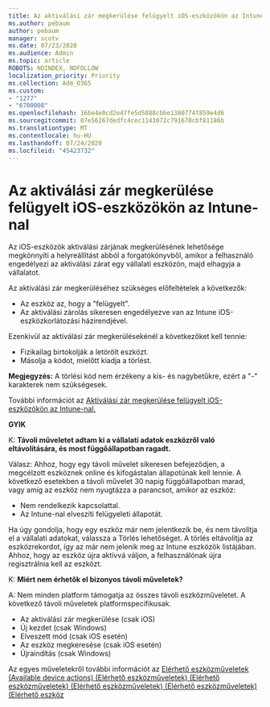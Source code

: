 ```yaml
---
title: Az aktiválási zár megkerülése felügyelt iOS-eszközökön az Intune-nal
ms.author: pebaum
author: pebaum
manager: scotv
ms.date: 07/23/2020
ms.audience: Admin
ms.topic: article
ROBOTS: NOINDEX, NOFOLLOW
localization_priority: Priority
ms.collection: Adm_O365
ms.custom:
- "1277"
- "6700008"
ms.openlocfilehash: 16be4e0cd2e47fe5d5888cbbe1380774f859e4d6
ms.sourcegitcommit: 07e56267dedfc4cec1143072c791670cbf81186b
ms.translationtype: MT
ms.contentlocale: hu-HU
ms.lasthandoff: 07/24/2020
ms.locfileid: "45423732"
---
```

# <a name="bypass-activation-lock-on-supervised-ios-devices-with-intune"></a>Az aktiválási zár megkerülése felügyelt iOS-eszközökön az Intune-nal

Az iOS-eszközök aktiválási zárjának megkerülésének lehetősége megkönnyíti a helyreállítást abból a forgatókönyvből, amikor a felhasználó engedélyezi az aktiválási zárat egy vállalati eszközön, majd elhagyja a vállalatot.

Az aktiválási zár megkerüléséhez szükséges előfeltételek a következők:

- Az eszköz az, hogy a "felügyelt".
- Az aktiválási zárolás sikeresen engedélyezve van az Intune iOS-eszközkorlátozási házirendjével.

Ezenkívül az aktiválási zár megkerülésekénél a következőket kell tennie:

- Fizikailag birtokolják a letörölt eszközt.
- Másolja a kódot, mielőtt kiadja a törlést.

**Megjegyzés:** A törlési kód nem érzékeny a kis- és nagybetűkre, ezért a "-" karakterek nem szükségesek.

További információt az [Aktiválási zár megkerülése felügyelt iOS-eszközökön az Intune-nal.](https://docs.microsoft.com/intune/device-activation-lock-bypass)

**GYIK**

K: **Távoli műveletet adtam ki a vállalati adatok eszközről való eltávolítására, és most függőállapotban ragadt.**

Válasz: Ahhoz, hogy egy távoli művelet sikeresen befejeződjen, a megcélzott eszköznek online és kifogástalan állapotúnak kell lennie. A következő esetekben a távoli művelet 30 napig függőállapotban marad, vagy amíg az eszköz nem nyugtázza a parancsot, amikor az eszköz:

- Nem rendelkezik kapcsolattal.
- Az Intune-nal elveszíti felügyeleti állapotát.

Ha úgy gondolja, hogy egy eszköz már nem jelentkezik be, és nem távolítja el a vállalati adatokat, válassza a Törlés lehetőséget. A törlés eltávolítja az eszközrekordot, így az már nem jelenik meg az Intune eszközök listájában. Ahhoz, hogy az eszköz újra aktívvá váljon, a felhasználónak újra regisztrálnia kell az eszközt.

K: **Miért nem érhetők el bizonyos távoli műveletek?**

A: Nem minden platform támogatja az összes távoli eszközműveletet. A következő távoli műveletek platformspecifikusak.

- Az aktiválási zár megkerülése (csak iOS)
- Új kezdet (csak Windows)
- Elveszett mód (csak iOS esetén)
- Az eszköz megkeresése (csak iOS esetén)
- Újraindítás (csak Windows)

Az egyes műveletekről további információt az [Elérhető eszközműveletek (Available device actions) (Elérhető eszközműveletek) (Elérhető eszközműveletek) (Elérhető eszközműveletek) (Elérhető eszközműveletek) (Elérhető eszköz](https://docs.microsoft.com/intune/device-management#available-device-actions)